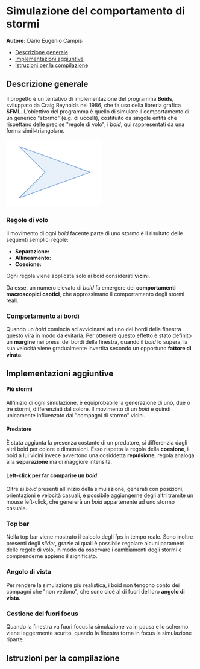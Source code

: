 # Simulazione del comportamento di stormi
**Autore:** Dario Eugenio Campisi

- [Descrizione generale](#descrizione-generale)
- [Implementazioni aggiuntive](#implementazioni-aggiuntive)
- [Istruzioni per la compilazione](#istruzioni-per-la-compilazione)

## Descrizione generale
Il progetto è un tentativo di implementazione del programma **Boids**, sviluppato da Craig Reynolds nel 1986, che fa uso della libreria grafica **SFML**. L'obiettivo del programma è quello di simulare il comportamento di un generico "stormo" (e.g. di uccelli), costituito da singole entità che rispettano delle precise "regole di volo", i *boid*, qui rappresentati da una forma simil-triangolare.

<img src="utility/boid_shape.png" alt="Boid Shape" width="250">

### Regole di volo
Il movimento di ogni *boid* facente parte di uno stormo è il risultato delle seguenti semplici regole:
- **Separazione:**
- **Allineamento:**
- **Coesione:**

Ogni regola viene applicata solo ai boid considerati **vicini**.

Da esse, un numero elevato di *boid* fa emergere dei **comportamenti macroscopici caotici**, che approssimano il comportamento degli stormi reali.

### Comportamento ai bordi
Quando un *boid* comincia ad avvicinarsi ad uno dei bordi della finestra questo vira in modo da evitarla. Per ottenere questo effetto è stato definito un **margine** nei pressi dei bordi della finestra, quando il *boid* lo supera, la sua velocità viene gradualmente invertita secondo un opportuno **fattore di virata**.

## Implementazioni aggiuntive
#### Più stormi
All'inizio di ogni simulazione, è equiprobabile la generazione di uno, due o tre stormi, differenziati dal colore. Il movimento di un *boid* è quindi unicamente influenzato dai "compagni di stormo" vicini.

#### Predatore
È stata aggiunta la presenza costante di un predatore, si differenzia dagli altri boid per colore e dimensioni. Esso rispetta la regola della **coesione**, i boid a lui vicini invece avvertono una cosiddetta **repulsione**, regola analoga alla **separazione** ma di maggiore intensità.

#### Left-click per far comparire un *boid*
Oltre ai *boid* presenti all'inizio della simulazione, generati con posizioni, orientazioni e velocità casuali, è possibile aggiungerne degli altri tramite un mouse left-click, che genererà un *boid* appartenente ad uno stormo casuale.

### Top bar
Nella top bar viene mostrato il calcolo degli fps in tempo reale. Sono inoltre presenti degli *slider*, grazie ai quali è possibile regolare alcuni parametri delle regole di volo, in modo da osservare i cambiamenti degli stormi e comprenderne appieno il significato.

### Angolo di vista
Per rendere la simulazione più realistica, i boid non tengono conto dei compagni che "non vedono", che sono cioè al di fuori del loro **angolo di vista**.

### Gestione del fuori focus
Quando la finestra va fuori focus la simulazione va in pausa e lo schermo viene leggermente scurito, quando la finestra torna in focus la simulazione riparte.

## Istruzioni per la compilazione
